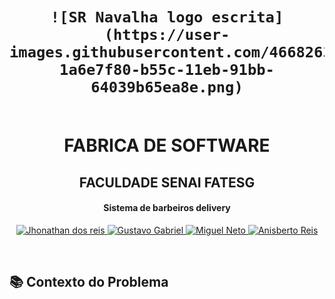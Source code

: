 <h1 align="center">
    
    ![SR Navalha logo escrita](https://user-images.githubusercontent.com/46682639/118359989-1a6e7f80-b55c-11eb-91bb-64039b65ea8e.png)
  <br>
FABRICA DE SOFTWARE
</h1>
    <h2 align="center">
    FACULDADE SENAI FATESG
    </h2>
<h4 align="center">
Sistema de barbeiros delivery
</h4>

<p align="center">
  <a href="https://github.com/jhonathandosreis">
    <img alt="Jhonathan dos reis" src="https://img.shields.io/badge/Jhonathan dos reis-F.S-blue">
  </a>
    <a href="https://github.com/Gustavo-404">
    <img alt="Gustavo Gabriel" src="https://img.shields.io/badge/Gustavo Gabriel-F.S-green">
  </a>
    <a href="https://github.com/MiguellNeto">
    <img alt="Miguel Neto" src="https://img.shields.io/badge/Miguel Neto-F.S-red">
  </a>
  <a href="https://github.com/anisberto">
    <img alt="Anisberto Reis" src="https://img.shields.io/badge/Anisberto Reis-F.S-orange">
  </a>
</p>
<br>

## 📚 Contexto do Problema

